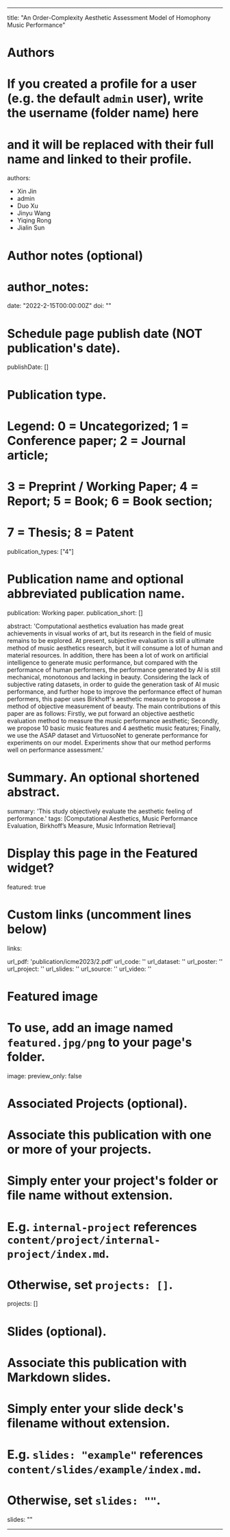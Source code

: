 
---
title: "An Order-Complexity Aesthetic Assessment Model of Homophony Music Performance"

# Authors
# If you created a profile for a user (e.g. the default `admin` user), write the username (folder name) here 
# and it will be replaced with their full name and linked to their profile.
authors:
- Xin Jin
- admin
- Duo Xu
- Jinyu Wang
- Yiqing Rong
- Jialin Sun

# Author notes (optional)
# author_notes:

date: "2022-2-15T00:00:00Z"
doi: ""

# Schedule page publish date (NOT publication's date).
publishDate: []

# Publication type.
# Legend: 0 = Uncategorized; 1 = Conference paper; 2 = Journal article;
# 3 = Preprint / Working Paper; 4 = Report; 5 = Book; 6 = Book section;
# 7 = Thesis; 8 = Patent
publication_types: ["4"]

# Publication name and optional abbreviated publication name.
publication: Working paper.
publication_short: []

abstract: 'Computational aesthetics evaluation has made great achievements in visual works of art, but its research in the field of music remains to be explored. At present, subjective evaluation is still a ultimate method of music aesthetics research, but it will consume a lot of human and material resources. In addition, there has been a lot of work on artificial intelligence to generate music performance, but compared with the performance of human performers, the performance generated by AI is still mechanical, monotonous and lacking in beauty. Considering the lack of subjective rating datasets, in order to guide the generation task of AI music performance, and further hope to improve the performance effect of human performers, this paper uses Birkhoff's aesthetic measure to propose a method of objective measurement of beauty. The main contributions of this paper are as follows: Firstly, we put forward an objective aesthetic evaluation method to measure the music performance aesthetic; Secondly, we propose 10 basic music features and 4 aesthetic music features; Finally, we use the ASAP dataset and VirtuosoNet to generate performance for experiments on our model. Experiments show that our method performs well on performance assessment.'

# Summary. An optional shortened abstract.
summary: 'This study objectively evaluate the aesthetic feeling of performance.'
tags: [Computational Aesthetics, Music Performance Evaluation, Birkhoff’s Measure, Music Information Retrieval]

# Display this page in the Featured widget?
featured: true

# Custom links (uncomment lines below)
links:

url_pdf: 'publication/icme2023/2.pdf'
url_code: ''
url_dataset: ''
url_poster: ''
url_project: ''
url_slides: ''
url_source: ''
url_video: ''

# Featured image
# To use, add an image named `featured.jpg/png` to your page's folder. 
image:
  preview_only: false

# Associated Projects (optional).
#   Associate this publication with one or more of your projects.
#   Simply enter your project's folder or file name without extension.
#   E.g. `internal-project` references `content/project/internal-project/index.md`.
#   Otherwise, set `projects: []`.
projects: []

# Slides (optional).
#   Associate this publication with Markdown slides.
#   Simply enter your slide deck's filename without extension.
#   E.g. `slides: "example"` references `content/slides/example/index.md`.
#   Otherwise, set `slides: ""`.
slides: ""

---

